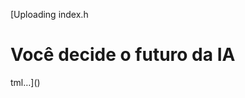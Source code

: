 [Uploading index.h<!DOCTYPE html>
<html lang="pt-br">
<head>
    <meta charset="UTF-8">
    <meta name="viewport" content="width=device-width, initial-scale=1.0">
    <link rel="stylesheet" href="style.css">
    <title>Você decide o futuro da IA</title>
</head>
<body>
    <div class="caixa-principal">
        <h1>Você decide o futuro da IA</h1>
        <div class="caixa-perguntas"></div>
        <div class="caixa-alternativas"></div>
        <div class="caixa-resultado">
            <p class="texto-resultado"></p>
        </div>
    </div>
    <script src="script.js"></script>
</body>
</html>tml…]()
